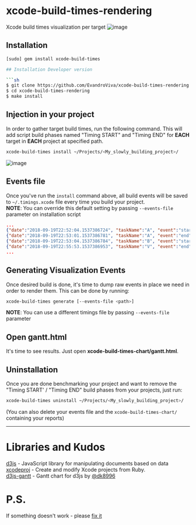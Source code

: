 # xcode-build-times-rendering

Xcode build times visualization per target
![image](https://user-images.githubusercontent.com/10828067/159999170-7660e568-3310-415e-a545-230dc03c808f.png)

## Installation

```sh
[sudo] gem install xcode-build-times

## Installation Developer version

```sh
$ git clone https://github.com/EvandroViva/xcode-build-times-rendering
$ cd xcode-build-times-rendering
$ make install
```

## Injection in your project

In order to gather target build times, run the following command. This will add script build phases named "Timing START" and "Timing END" for **EACH** target in **EACH** project at specified path.

```sh
xcode-build-times install ~/Projects/<My_slowly_building_project>/
```

![image](https://user-images.githubusercontent.com/119268/45782420-898c5c80-bc6b-11e8-9200-d54dbc5ea56f.png)

## Events file

Once you've run the `install` command above, all build events will be saved to `~/.timings.xcode` file every time you build your project.  
**NOTE**: You can override this default setting by passing `--events-file` parameter on installation script

```json
...
{"date":"2018-09-19T22:52:04.1537386724", "taskName":"A", "event":"start"},
{"date":"2018-09-19T22:53:01.1537386781", "taskName":"A", "event":"end"},
{"date":"2018-09-19T22:53:04.1537386784", "taskName":"B", "event":"start"},
{"date":"2018-09-19T22:55:53.1537386953", "taskName":"V", "event":"end"},
...
```

## Generating Visualization Events

Once desired build is done, it's time to dump raw events in place we need in order to render them.
This can be done by running:

```sh
xcode-build-times generate [--events-file <path>]
```

**NOTE**: You can use a different timings file by passing `--events-file` parameter

## Open gantt.html

It's time to see results. Just open **xcode-build-times-chart/gantt.html**.

## Uninstallation

Once you are done benchmarking your project and want to remove the "Timing START' / "Timing END" build phases from your projects, just run:

```sh
xcode-build-times uninstall ~/Projects/<My_slowly_building_project>/
```

(You can also delete your events file and the `xcode-build-times-chart/` containing your reports)

---

# Libraries and Kudos

[d3js](https://d3js.org/) - JavaScript library for manipulating documents based on data  
[xcodeproj](https://github.com/CocoaPods/Xcodeproj) - Create and modify Xcode projects from Ruby.  
[d3js-gantt](https://github.com/dk8996/Gantt-Chart) - Gantt chart for d3js by [@dk8996](https://github.com/dk8996)

# P.S.

If something doesn't work - please [fix it](https://github.com/PaulTaykalo/xcode-build-times-rendering/pulls)
